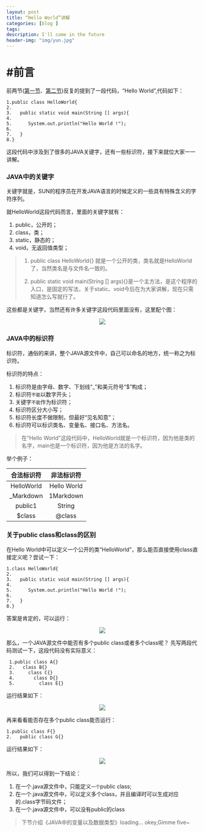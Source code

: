 ```yaml
---
layout: post
title: “Hello World”讲解
categories: [blog ]
tags:
description: I'll come in the future
header-img: "img/yun.jpg"
---
```


# #前言

前两节([第一节](https://younnng.github.io/blog/And-future-dialogue-JAVA.html)、[第二节](https://younnng.github.io/blog/JAVA-%E6%B3%A8%E9%87%8A.html))反复的提到了一段代码，“Hello World”,代码如下：

    1.public class HelloWorld{
    2.
    3.   public static void main(String [] args){
    4.   
    5.      System.out.println("Hello World !");
    6.      
    7.   }
    8.}   

这段代码中涉及到了很多的JAVA关键字，还有一些标识符，接下来就位大家一一讲解。

### JAVA中的关键字

关键字就是，SUN的程序员在开发JAVA语言的时候定义的一些具有特殊含义的字符序列。

就HelloWorld这段代码而言，里面的关键字就有：


1. public，公开的；
2. class，类；
3. static，静态的；
4. void，无返回值类型；


>  1. public class HelloWorld{} 就是一个公开的类，类名就是HelloWorld了，当然类名是与文件名一致的。
>  
>  2. public static void main(String [] args){}是一个主方法，是这个程序的入口，是固定的写法，关于static、void今后在为大家讲解，现在只需知道怎么写就行了。


这些都是关键字，当然还有许多关键字这段代码里面没有，这里配个图：

<center>
    <p><img src="http://wx1.sinaimg.cn/mw690/0065PbKCgy1fciyguhwy1j30j609ota4.jpg" align="center"></p>
</center>

### JAVA中的标识符

标识符，通俗的来讲，整个JAVA源文件中，自己可以命名的地方，统一称之为标识符。

标识符的特点：

1. 标识符是由字母、数字、下划线“_”和美元符号“$”构成；
2. 标识符`不能`以数字开头；
3. 关键字`不能`作为标识符；
4. 标识符区分大小写；
5. 标识符长度不做限制，但最好“见名知意”；
6. 标识符可以标识类名、变量名、接口名、方法名。


> 在“Hello World”这段代码中，HelloWorld就是一个标识符，因为他是类的名字，main也是一个标识符，因为他是方法的名字。


举个例子：

| 合法标识符   | 非法标识符    |
| :---------: | :---------: |
| HelloWorld  | Hello World |
| _Markdown   | 1Markdown   |
| public1     | String      |
| $class      | @class      |


### 关于public class和class的区别

在Hello World中可以定义一个公开的类“HelloWorld”，那么能否直接使用class直接定义呢？尝试一下：


    1.class HelloWorld{
    2.
    3.   public static void main(String [] args){
    4.   
    5.      System.out.println("Hello World !");
    6.      
    7.   }
    8.}

答案是肯定的，可以运行：

<center>
    <p><img src="http://wx4.sinaimg.cn/mw690/0065PbKCgy1fch1xl1l8bj30l50dxwu8.jpg" align="center"></p>
</center>

那么，一个JAVA源文件中能否有多个public class或者多个class呢？
先写两段代码测试一下，这段代码没有实际意义：

     1.public class A{}
     2.   class B{}
     3.     class C{}
     4.       class D{}
     5.         class E{}

运行结果如下：

<center>
    <p><img src="http://wx3.sinaimg.cn/mw690/0065PbKCgy1fch1xmyprtj30tk0g14iu.jpg" align="center"></p>
</center>

再来看看能否存在多个public class能否运行：


    1.public class F{}
    2.   public class G{}

运行结果如下：

<center>
    <p><img src="http://wx1.sinaimg.cn/mw690/0065PbKCgy1fch1xnvtq9j30tz0h2dt2.jpg" align="center"></p>
</center>

所以，我们可以得到一下结论：

1. 在一个.java源文件中，只能定义`一个`public class;
2. 在一个.java源文件中，可以定义多个class，并且编译时可以生成对应的.class字节码文件；
3. 在一个.java源文件中，可以没有public的class


>下节介绍《JAVA中的变量以及数据类型》loading... 
>okey,Gimme five~


